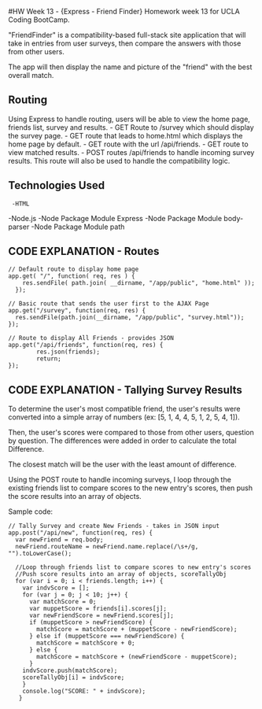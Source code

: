 #HW Week 13 - {Express - Friend Finder}
Homework week 13 for UCLA Coding BootCamp.

"FriendFinder" is a compatibility-based full-stack site application that will take in entries from user surveys, then compare the answers with those from other users. 

The app will then display the name and picture of the "friend" with the best overall match.

## Routing
Using Express to handle routing, users will be able to view the home page, friends list, survey and results.
    - GET Route to /survey which should display the survey page.
    - GET route that leads to home.html which displays the home page by default.
    - GET route with the url /api/friends.
    - GET route to view matched results.
    - POST routes /api/friends to handle incoming survey results. This route will also be used to handle the compatibility logic.

## Technologies Used
	 -HTML
   -Node.js
	 -Node Package Module Express
	 -Node Package Module body-parser
	 -Node Package Module path


## CODE EXPLANATION - Routes
```
// Default route to display home page
app.get( "/", function( req, res ) {
    res.sendFile( path.join( __dirname, "/app/public", "home.html" ));
  });

// Basic route that sends the user first to the AJAX Page
app.get("/survey", function(req, res) {
  res.sendFile(path.join(__dirname, "/app/public", "survey.html"));
});

// Route to display All Friends - provides JSON
app.get("/api/friends", function(req, res) {
        res.json(friends);
        return;
});
```


## CODE EXPLANATION - Tallying Survey Results
To determine the user's most compatible friend, the user's results were converted into a simple array of numbers (ex: [5, 1, 4, 4, 5, 1, 2, 5, 4, 1]).

Then, the user's scores were compared to those from other users, question by question.  The differences were added in order to calculate the total Difference.

The closest match will be the user with the least amount of difference.

Using the POST route to handle incoming surveys, I loop through the existing friends list to compare scores to the new entry's scores, then push the score results into an array of objects.

Sample code:

```
// Tally Survey and create New Friends - takes in JSON input
app.post("/api/new", function(req, res) {
  var newFriend = req.body;
  newFriend.routeName = newFriend.name.replace(/\s+/g, "").toLowerCase();

  //Loop through friends list to compare scores to new entry's scores
  //Push score results into an array of objects, scoreTallyObj
  for (var i = 0; i < friends.length; i++) {
    var indvScore = [];
    for (var j = 0; j < 10; j++) {
      var matchScore = 0;
      var muppetScore = friends[i].scores[j];
      var newFriendScore = newFriend.scores[j]; 
      if (muppetScore > newFriendScore) {
        matchScore = matchScore + (muppetScore - newFriendScore);
      } else if (muppetScore === newFriendScore) {
        matchScore = matchScore + 0;
      } else {
        matchScore = matchScore + (newFriendScore - muppetScore);
      }
    indvScore.push(matchScore);
    scoreTallyObj[i] = indvScore;
    }
    console.log("SCORE: " + indvScore);
   }

```